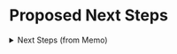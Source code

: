 # Proposed Next Steps

<details>

<summary>Next Steps (from Memo)</summary>

The next step is community outreach to introduce the project and benefits of ADUs and to start gathering feedback on the goals of the zoning.&#x20;

In terms of the decision-support tool, remaining tasks include creating a means of determining whether an individual parcel would be eligible for a new ADU given a specified ADU policy, estimating how many property owners would be likely to add an ADU to the property given an ADU policy, and developing the web decision support tool.

</details>



